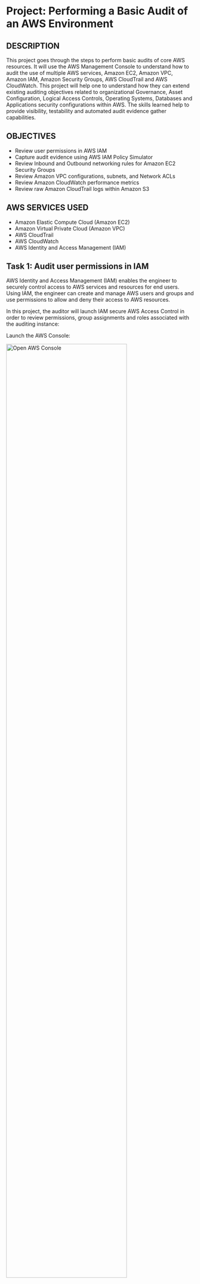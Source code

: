 # Project:  Performing a Basic Audit of an AWS Environment

## DESCRIPTION

This project goes through the steps to perform basic audits of core AWS resources. It will use the AWS Management Console to understand how to audit the use of multiple AWS services, Amazon EC2, Amazon VPC, Amazon IAM, Amazon Security Groups, AWS CloudTrail and AWS CloudWatch. This project will help one to understand how they can extend existing auditing objectives related to organizational Governance, Asset Configuration, Logical Access Controls, Operating Systems, Databases and Applications security configurations within AWS. The skills learned help to provide visibility, testability and automated audit evidence gather capabilities.

## OBJECTIVES

- Review user permissions in AWS IAM
- Capture audit evidence using AWS IAM Policy Simulator
- Review Inbound and Outbound networking rules for Amazon EC2 Security Groups
- Review Amazon VPC configurations, subnets, and Network ACLs
- Review Amazon CloudWatch performance metrics
- Review raw Amazon CloudTrail logs within Amazon S3

## AWS SERVICES USED

- Amazon Elastic Compute Cloud (Amazon EC2)
- Amazon Virtual Private Cloud (Amazon VPC)
- AWS CloudTrail
- AWS CloudWatch
- AWS Identity and Access Management (IAM)

## Task 1: Audit user permissions in IAM

AWS Identity and Access Management (IAM) enables the engineer to securely control access to AWS services and resources for end users. Using IAM, the engineer can create and manage AWS users and groups and use permissions to allow and deny their access to AWS resources.

In this project, the auditor will launch IAM secure AWS Access Control in order to review permissions, group assignments and roles associated with the auditing instance:

Launch the AWS Console:

<img src="https://imgur.com/4znV30l.jpg" height="80%" width="80%" alt="Open AWS Console"/>

### Review permissions

1. At the top of the AWS Management Console, in the search bar, search for and choose IAM.

<img src="https://imgur.com/UwO7osv.jpg" height="80%" width="80%" alt="Open IAM Console"/>

2. In the navigation pane at the left of the page, under Access management, choose Users.

<img src="https://imgur.com/zFDjtUM.jpg" height="80%" width="80%" alt="Select Users"/>

3. On the Users page, choose the link for user-1 to view its details.
4. Review the Summary section for information about your user.

<img src="https://imgur.com/MFVjt7G.jpg" height="80%" width="80%" alt="User information"/>

5. Select the Security credentials tab to review it. Here, the auditor can see how many access keys a user has, when an access key was created, whether a Multi-Factor Authentication (MFA) device is assigned, and more.

   - **Access Keys**: Keys can be active or inactive and only administrators have the ability to inactivate or delete keys. If a user with limited permissions tried to deactivate or delete an access key, they would receive a message similar to the following:

We encountered the following errors while processing the request: User:arn:aws:iam::222244443333:user/user-1_01 is not authorized to perform: iam:UpdateAccessKey on resource: user user-1_01

   - **Signing Certificates**: Can be signed certificates, X.509 Certificate and/or third party tools (e.g. OpenSSL).
   - **Console password**: Users with access to the AWS Management Console require a password. Passwords can be generated and/or changed by administrators within the IAM dashboard. Passwords can be auto-generated or custom-generated based on organization preferences.
   - **Assigned MFA (Multi-Factor Authentication) Device**: Multi-Factor Authentication is a simple best practice that adds an extra layer of protection on top of your username and password.
     - **Virtual**: Use your existing smartphone, tablet, or computer running any application that supports the open TOTP standard.
     - **Hardware Keyfob**: Tamper-evident hardware keyfob device provided by Gemalto, a 3rd-party provider.
     - **Hardware Display Card**: Tamper-evident hardware display card device provided by Gemalto, a 3rd-party provider.

<img src="https://imgur.com/UI9vmoY.jpg" height="80%" width="80%" alt="Review Security Credentials 1"/>
<img src="https://imgur.com/yC0wpSp.jpg" height="80%" width="80%" alt="Review Security Credentials 2"/>

6. Choose the Groups tab.

<img src="https://imgur.com/WYktLDZ.jpg" height="80%" width="80%" alt="Review User Groups"/>
<img src="https://imgur.com/T8LkuRX.jpg" height="80%" width="80%" alt="Review Group Permissions"/>

### Run the IAM Policy Simulator

The auditor can use the IAM Policy Simulator to test the effects of AWS IAM policies to test existing IAM policies to verify that they have the intended effect and capture the Policy Simulator output to use as supporting evidence in user access reviews.

7. Choose the Permissions tab. In the Permissions policies section, notice there is one policy attached to the user. The Attached via column shows that the ReadOnlyAccess policy is attached to user-1 via the user1group IAM group.
8. To run the IAM Policy Simulator, open the following link in a new web browser tab: [IAM Policy Simulator](https://policysim.aws.amazon.com/home/index.jsp?#).

<img src="https://imgur.com/YF4agZE.jpg" height="80%" width="80%" alt="Launch IAM Policy Simulator"/>

9. On the IAM Policy Simulator page, in the Users, Groups, and Roles pane, choose user-1.
10. In the Policy Simulator pane, on the Select service drop-down menu, choose Identity and Access Management.
11. On the Select actions drop-down menu, select the following options:
    - DeleteGroup
    - DeleteRolePolicy

<img src="https://imgur.com/cj1xvW2.jpg" height="80%" width="80%" alt="Policy Simulator Audit"/>


12. Choose Run Simulation.

<img src="https://imgur.com/6KZqGzF.jpg" height="80%" width="80%" alt="Policy Simulator Run"/>

> Expected output: The Action Settings and Results section displays the effective permissions for user-1, similar to this:

| Service                            | Action           | Resource Type | Simulation Resource | Permission                                         |
|------------------------------------|------------------|---------------|---------------------|----------------------------------------------------|
| AWS Identity and Access Management | DeleteGroup      | group         | *                   | denied Implicitly denied (no matching statements). |
| AWS Identity and Access Management | DeleteRolePolicy | role          | *                   | denied Implicitly denied (no matching statements). |

<img src="https://imgur.com/E6Wwcyr.jpg" height="80%" width="80%" alt="Policy Simulator Results"/>

13. Close the IAM Policy Simulator web browser tab.

### Collecting audit evidence

From an audit evidence standpoint, the auditor can capture the IAM settings and the IAM Policy Simulator output to be used as support evidence in user access reviews.

## Task 2: Review the security configuration of Amazon EC2 instances

### What is Amazon EC2?

Amazon Elastic Compute Cloud (Amazon EC2) is a web service that provides resizable compute capacity in the cloud. It is designed to make web-scale computing easier for developers. Amazon EC2 presents a true virtual computing environment, allowing the organization to use web service interfaces to launch instances with a variety of operating systems, load them with a custom application environment, manage network’s access permissions, and run an image using as many or few systems as one’s desire.

### What is a security group?

A security group acts as a virtual firewall for your instance to control inbound and outbound traffic. Security groups act at the instance level, not the subnet level. For each security group, the engineer adds rules that control the inbound traffic to instances and a separate set of rules that control the outbound traffic.

The following are basic characteristics of security groups:

- Can specify allow rules, but not deny rules.
- Can specify separate rules for inbound and outbound traffic.
- By default, no inbound traffic is allowed until the engineer adds inbound rules to the security group.
- By default, all outbound traffic is allowed until the engineer adds outbound rules to the group. Then, specify the outbound traffic that is allowed.
- Responses to allowed inbound traffic are allowed to flow outbound regardless of outbound rules and vice versa, as security groups are therefore stateful.
- Instances associated with a security group can’t talk to each other unless the engineer adds rules allowing it.
  - Exception: The default security group has these rules by default.
- After the engineer launches an instance, they can change which security groups the instance is associated with.

### Review running Amazon EC2 instances

14. At the top of the AWS Management Console, in the search bar, search for and choose EC2.
15. In the navigation pane at the left of the page, under Instances, choose Instances. In this project environment, there are three running instances: Web Server, Bastion Host, and SQL Server.

### Review the web server security group

16. In the navigation pane at the left of the page, under Network & Security, choose Security Groups.
17. Select WebServerSG.
18. In the details pane at the bottom of the page, choose the Inbound rules tab.
19. Review the Inbound rules.

> Note: The engineer can specify a number of different sources in security group rules, such as anywhere, a custom IP address or CIDR, My IP (the IP address of your current workstation), or specific security groups. The rules chosen to implement are a critical step towards running instances and services within Amazon EC2.

### Review the bastion host security group

20. Clear WebServerSG.
21. Select BastionSG.

A bastion host is a special-purpose server on a network specifically designed and configured to withstand attacks. The computer generally hosts a single application (such as a proxy server) and all other services are removed or limited to reduce threats to the computer. It is hardened in this manner primarily due to its location and purpose, which is typically on the outside of the firewall and usually involves access from untrusted networks or computers.

22. To review the inbound and outbound rules, choose the Inbound rules and Outbound rules tabs respectively.

### Review the SQL server security group

23. Clear BastionSG.
24. Select SQLSG.
25. To review the inbound rules, choose the Inbound rules tab. Notice that the inbound rules are configured with a custom source—a security group ID from this account.
26. To review the outbound rules, choose the Outbound rules tab.

### Collecting audit evidence

From an audit evidence standpoint, these findings can support resource access isolation and data protection from internal or external threats. All access to the SQL Server instance is restricted via a jump box (Bastion Host); therefore, no internal user has direct access to it. Externally, the SQL Server only communicates with the web service via the WebServerSG and SQLSG security groups.

## Task 3: Review Amazon VPC security configurations

### What is Amazon VPC?

Amazon Virtual Private Cloud (Amazon VPC) permits the organization to launch AWS resources into a virtual network that the engineer has defined. This virtual network closely resembles a traditional network that would operate in an organization’s data center, with the benefits of using the scalable infrastructure of AWS. The engineer has complete control over their virtual networking environment, including selection of an organization’s IP address range, creation of subnets, and configuration of route tables and network gateways.

Amazon VPC provides two features that can be used to increase security for a VPC:
- **Security Groups**: Act as a firewall for associated Amazon EC2 instances, controlling both inbound and outbound traffic at the instance level.
- **Network Access Control Lists (ACLs)**: Act as a firewall for associated subnets, controlling both inbound and outbound traffic at the subnet level.

When the engineer launches an instance in a VPC, they can associate one or more security groups that they have created. Each instance in the VPC could belong to a different set of security groups. If the engineer does not specify a security group when they launch an instance, the instance automatically belongs to the default security group for the VPC.

### Locate Amazon EC2 instance VPC configurations

27. In the navigation pane at the left of the page, under Instances, choose Instances.
28. Select Web Server. The Details pane appears below the list of instances that shows information about the instance you selected.
29. In the Instance summary section, locate the VPC ID value and copy it to your favorite text editor.
   
> Note: The VPC ID should look similar to: `vpc-0385934dd2bef2354`. Every VPC is associated with a VPC ID. In the next section, you identify the VPC that is associated with this VPC ID.

### Review existing VPCs, subnets, and NACLs

In this section, the auditor reviews existing VPCs, subnets, and Network ACL capabilities within a Virtual Private Cloud.

30. At the top of the AWS Management Console, in the search bar, search for and choose VPC.
31. In the navigation pane at the left of the page, under Virtual private cloud, choose Your VPCs.
32. Select Lab VPC. The Details pane appears below the list of VPCs that shows the configuration elements for the selected VPC.
33. Notice that the VPC ID value is the same VPC ID value that was copied to your text editor.
34. In the Details section, choose the Main network ACL link.
35. On the Network ACLs page, select the Network ACL which has a Default parameter value of Yes.
   
> Note: There should only be one choice.

36. To review the inbound and outbound rules, in the Details pane at the bottom of the page, choose the Inbound rules and Outbound rules tabs respectively.
   
> Note: As audit evidence, you can see how the VPC is using ACLs to communicate with an external network via explicit protocols.

## Task 4: Audit CloudWatch metrics and alarms

In this task, the auditor reviews built-in CloudWatch metrics, alarms, and service health associated with running instances, storage volumes, and data services within the auditing instance.

### What is Amazon CloudWatch?

Amazon CloudWatch is a monitoring and management service built for developers, system operators, site reliability engineers (SREs), and IT managers. CloudWatch provides an organization with data and actionable insights to monitor their applications, understand and respond to system-wide performance changes, optimize resource utilization, and get a unified view of operational health. CloudWatch collects monitoring and operational data in the form of logs, metrics, and events, providing the organization with a unified view of AWS resources, applications and services that run on AWS, and on-premises servers. The organization can use CloudWatch to set high-resolution alarms, visualize logs and metrics side by side, take automated actions, troubleshoot issues, and discover insights to optimize your applications, and ensure they are running smoothly.

### Audit CloudWatch metrics and alarms

37. At the top of the AWS Management Console, in the search bar, search for and choose CloudWatch.
38. In the navigation pane at the left of the page, in the Metrics section, choose All metrics.
39. On the Browse tab, choose EC2.
40. Choose Per-Instance Metrics.
41. In the Search box, search for CPUUtilization.
   
> Expected output: The search results should display the three EC2 instance that you reviewed previously.

42. Select SQL Server.
43. Choose the Graphed metrics tab.
   
> Note: You can change the Statistic and the Period settings to customize the view to your liking.

### Review CloudWatch data for EBS volumes

In addition to viewing Amazon CloudWatch metrics and alarms via the CloudWatch dashboard, one can also view the data in other locations. In this section, the auditor will review Amazon CloudWatch data for Amazon EBS volumes.

44. At the top of the AWS Management Console, in the search bar, search for and choose EC2.
45. In the navigation pane at the left of the page, under Elastic Block Store, choose Volumes.
46. Select the Volume that is attached to the Web Server instance.
   
> Note: To review the volume names and their attached instances, one might need to scroll to the right until they see the Attached Instances column header.

47. In the details pane at the bottom of the page, choose the Monitoring tab.
48. Review the CloudWatch metrics and any configured CloudWatch alarms.
   
> Note: Amazon CloudWatch metrics can directly support several auditing elements and provide real-time audit evidence based on predefined criteria and custom criteria related to organization processes.

## Task 5: Audit CloudTrail logs

### What is AWS CloudTrail?

AWS CloudTrail is a service that enables governance, compliance, operational auditing, and risk auditing of an AWS account. With CloudTrail, one can log, continuously monitor, and retain account activity related to actions across the organization’s AWS infrastructure. CloudTrail provides event history of the AWS account activity, including actions taken through the AWS Management Console, AWS SDKs, command line tools, and other AWS services. This event history simplifies security analysis, resource change tracking, and troubleshooting.

### Find CloudTrail logs

49. At the top of the AWS Management Console, in the search bar, search for and choose CloudTrail.
50. In the navigation pane at the left of the page, choose Trails.
51. Choose the LabCloudTrail link to view its details.
52. Review the CloudTrail configuration details.
   
> Note: The LabCloudTrail trail was created using AWS CloudFormation when you started the project. It’s configured to store logs in the Amazon S3 bucket with a name that starts with SPL73Logs, as defined by the Trail log location property.

53. At the top of the AWS Management Console, in the search bar, search for and choose S3.
54. Choose the link for the bucket name that starts with spl73logs.
55. Choose the AWSLogs/ link.
56. Continue selecting the links for the various folders until you get to a folder that represents the region your project was launched in.
   
> Note: The Region value is listed to the left of these instructions.

57. Continue selecting the links for the various folders, which represent today’s date, until you see a log file. The log file name contains the AWS account number, AWS region, a numeric representation of the day’s date and time, and a unique identifier, similar to this: `000044446666_CloudTrail_us-east-1_20250225T1935Z_ZBBrnLsySt8ZdwGnQ.json.gz`.
58. Choose the link for one of the log files, with a file name that ends in `json.gz`.
59. Choose Open.
   
> Expected output: Depending on web browser settings, a new window or a new tab opens that displays the contents of the log file. It is in JSON format.

An alternate approach to viewing Amazon CloudTrail logs is to download them locally and use a text editor along with the JSON Viewer plug-in.

### 3rd Party Solutions

AWS partners with third-party specialists in logging and analysis to provide solutions that leverage Amazon CloudTrail output, such as Splunk or Alert Logic.

## Conclusion

The following actions were taken:
- Reviewed user permissions in AWS IAM.
- Captured audit evidence using AWS IAM Policy Simulator.
- Reviewed Inbound and Outbound networking rules for Amazon EC2 Security Groups.
- Reviewed Amazon VPC configurations, subnets, and Network ACLs.
- Reviewed Amazon CloudWatch performance metrics.
- Reviewed raw Amazon CloudTrail logs within Amazon S3.

## End project

Follow these steps to close the console and end your project.

60. Return to the AWS Management Console.
61. At the upper-right corner of the page, choose the active user, and then choose Sign out.
62. This completes the project.

## Additional Resources

- [Testing IAM policies with the IAM policy simulator](https://aws.amazon.com/iam/policy-simulator/)
- [AWS Security Center](https://aws.amazon.com/security/)
